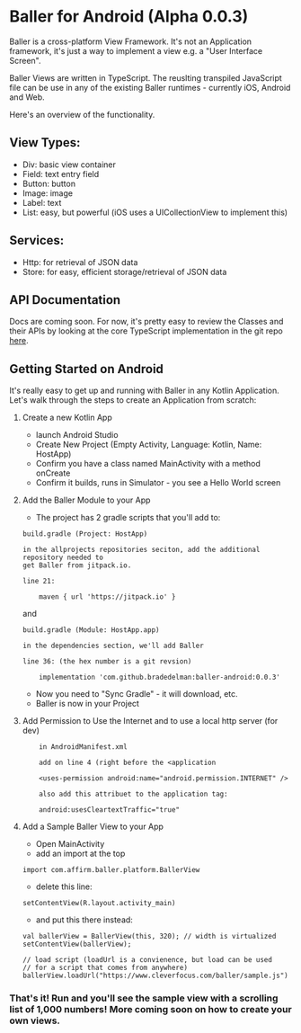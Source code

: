 # Baller for Android (Alpha 0.0.3)

Baller is a cross-platform View Framework.  It's not an Application framework, it's just a way to implement a view e.g. a "User Interface Screen".  

Baller Views are written in TypeScript.   The reuslting transpiled JavaScript file can be use in any of the existing Baller runtimes - currently iOS, Android and Web.  

Here's an overview of the functionality.

## View Types:

- Div: basic view container
- Field: text entry field
- Button: button
- Image: image
- Label: text 
- List: easy, but powerful (iOS uses a UICollectionView to implement this)
 
## Services:

- Http: for retrieval of JSON data
- Store: for easy, efficient storage/retrieval of JSON data


## API Documentation

Docs are coming soon.  For now, it's pretty easy to review the Classes and their APIs by looking at the core TypeScript implementation in the git repo [here](https://github.com/bradedelman/baller-core).

## Getting Started on Android
 
It's really easy to get up and running with Baller in any Kotlin Application.  Let's walk through the steps to create an Application from scratch:

1. Create a new Kotlin App
	- launch Android Studio
	- Create New Project (Empty Activity, Language: Kotlin, Name: HostApp)
	- Confirm you have a class named MainActivity with a method onCreate
	- Confirm it builds, runs in Simulator - you see a Hello World screen
2. Add the Baller Module to your App
	- The project has 2 gradle scripts that you'll add to:
    
	```
	build.gradle (Project: HostApp)
	
	in the allprojects repositories seciton, add the additional repository needed to
	get Baller from jitpack.io.
	
	line 21:
	
		maven { url 'https://jitpack.io' }
	```

    and
	    
	```
	build.gradle (Module: HostApp.app)
		
	in the dependencies section, we'll add Baller
		
	line 36: (the hex number is a git revsion)
		
	    implementation 'com.github.bradedelman:baller-android:0.0.3'
	```

	- Now you need to "Sync Gradle" - it will download, etc. 
	- Baller is now in your Project
	
3. Add Permission to Use the Internet and to use a local http server (for dev)

	```
		in AndroidManifest.xml
	
		add on line 4 (right before the <application	
		
		<uses-permission android:name="android.permission.INTERNET" />
		
		also add this attribuet to the application tag:
		
		android:usesCleartextTraffic="true"
	
	```
		

4. Add a Sample Baller View to your App
	- Open MainActivity
	- add an import at the top

	````
	import com.affirm.baller.platform.BallerView
	````
	
	- delete this line:

	```
	setContentView(R.layout.activity_main)
	```
	
	- and put this there instead:
	
	```
    val ballerView = BallerView(this, 320); // width is virtualized
    setContentView(ballerView);

    // load script (loadUrl is a convienence, but load can be used
    // for a script that comes from anywhere)
    ballerView.loadUrl("https://www.cleverfocus.com/baller/sample.js")	
	```

### That's it!  Run and you'll see the sample view with a scrolling list of 1,000 numbers!   More coming soon on how to create your own views.
